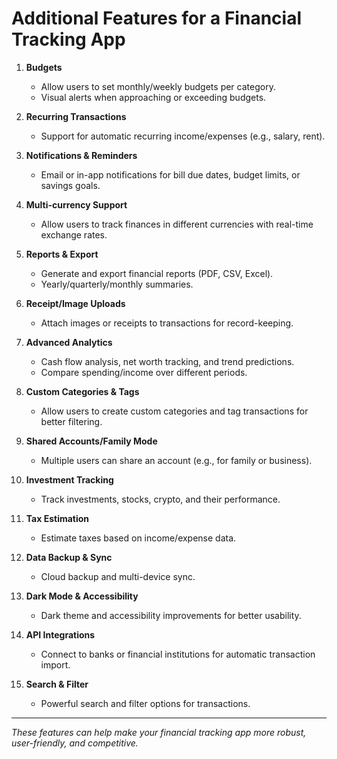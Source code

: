 # Additional Features for a Financial Tracking App

1. **Budgets**

   - Allow users to set monthly/weekly budgets per category.
   - Visual alerts when approaching or exceeding budgets.

2. **Recurring Transactions**

   - Support for automatic recurring income/expenses (e.g., salary, rent).

3. **Notifications & Reminders**

   - Email or in-app notifications for bill due dates, budget limits, or savings goals.

4. **Multi-currency Support**

   - Allow users to track finances in different currencies with real-time exchange rates.

5. **Reports & Export**

   - Generate and export financial reports (PDF, CSV, Excel).
   - Yearly/quarterly/monthly summaries.

6. **Receipt/Image Uploads**

   - Attach images or receipts to transactions for record-keeping.

7. **Advanced Analytics**

   - Cash flow analysis, net worth tracking, and trend predictions.
   - Compare spending/income over different periods.

8. **Custom Categories & Tags**

   - Allow users to create custom categories and tag transactions for better filtering.

9. **Shared Accounts/Family Mode**

   - Multiple users can share an account (e.g., for family or business).

10. **Investment Tracking**

    - Track investments, stocks, crypto, and their performance.

11. **Tax Estimation**

    - Estimate taxes based on income/expense data.

12. **Data Backup & Sync**

    - Cloud backup and multi-device sync.

13. **Dark Mode & Accessibility**

    - Dark theme and accessibility improvements for better usability.

14. **API Integrations**

    - Connect to banks or financial institutions for automatic transaction import.

15. **Search & Filter**
    - Powerful search and filter options for transactions.

---

_These features can help make your financial tracking app more robust, user-friendly, and competitive._
